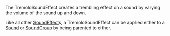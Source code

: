 The TremoloSoundEffect creates a trembling effect on a sound by varying the
volume of the sound up and down.

Like all other [SoundEffect](https://create.roblox.com/docs/reference/engine/classes/SoundEffect)s, a TremoloSoundEffect can be applied either to a
[Sound](https://create.roblox.com/docs/reference/engine/classes/Sound) or [SoundGroup](https://create.roblox.com/docs/reference/engine/classes/SoundGroup) by being parented to either.